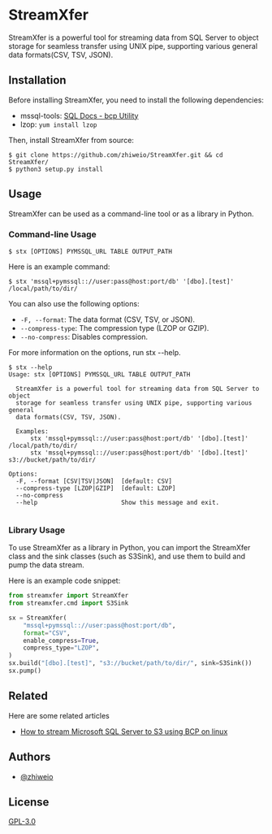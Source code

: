 # StreamXfer

StreamXfer is a powerful tool for streaming data from SQL Server to object storage for seamless transfer using UNIX
pipe, supporting various general data formats(CSV, TSV, JSON).


## Installation

Before installing StreamXfer, you need to install the following dependencies:

* mssql-tools: [SQL Docs - bcp Utility](https://learn.microsoft.com/en-us/sql/tools/bcp-utility?view=sql-server-ver16)
* lzop: `yum install lzop`

Then, install StreamXfer from source:

```shell
$ git clone https://github.com/zhiweio/StreamXfer.git && cd StreamXfer/
$ python3 setup.py install
```


## Usage

StreamXfer can be used as a command-line tool or as a library in Python.

### Command-line Usage

```shell
$ stx [OPTIONS] PYMSSQL_URL TABLE OUTPUT_PATH
```

Here is an example command:

```shell
$ stx 'mssql+pymssql:://user:pass@host:port/db' '[dbo].[test]' /local/path/to/dir/
```

You can also use the following options:

* `-F, --format`: The data format (CSV, TSV, or JSON).
* `--compress-type`: The compression type (LZOP or GZIP).
* `--no-compress`: Disables compression.

For more information on the options, run stx --help.

```shell
$ stx --help             
Usage: stx [OPTIONS] PYMSSQL_URL TABLE OUTPUT_PATH

  StreamXfer is a powerful tool for streaming data from SQL Server to object
  storage for seamless transfer using UNIX pipe, supporting various general
  data formats(CSV, TSV, JSON).

  Examples:
      stx 'mssql+pymssql:://user:pass@host:port/db' '[dbo].[test]' /local/path/to/dir/
      stx 'mssql+pymssql:://user:pass@host:port/db' '[dbo].[test]' s3://bucket/path/to/dir/

Options:
  -F, --format [CSV|TSV|JSON]  [default: CSV]
  --compress-type [LZOP|GZIP]  [default: LZOP]
  --no-compress
  --help                       Show this message and exit.


```

### Library Usage

To use StreamXfer as a library in Python, you can import the StreamXfer class and the sink classes (such as S3Sink), and use them to build and pump the data stream.

Here is an example code snippet:

```python
from streamxfer import StreamXfer
from streamxfer.cmd import S3Sink

sx = StreamXfer(
    "mssql+pymssql:://user:pass@host:port/db",
    format="CSV",
    enable_compress=True,
    compress_type="LZOP",
)
sx.build("[dbo].[test]", "s3://bucket/path/to/dir/", sink=S3Sink())
sx.pump()

```

## Related

Here are some related articles

* [How to stream Microsoft SQL Server to S3 using BCP on linux](https://dstan.medium.com/streaming-microsoft-sql-server-to-s3-using-bcp-35241967d2e0)

## Authors

- [@zhiweio](https://www.github.com/zhiweio)

## License

[GPL-3.0](https://choosealicense.com/licenses/gpl-3.0/)
